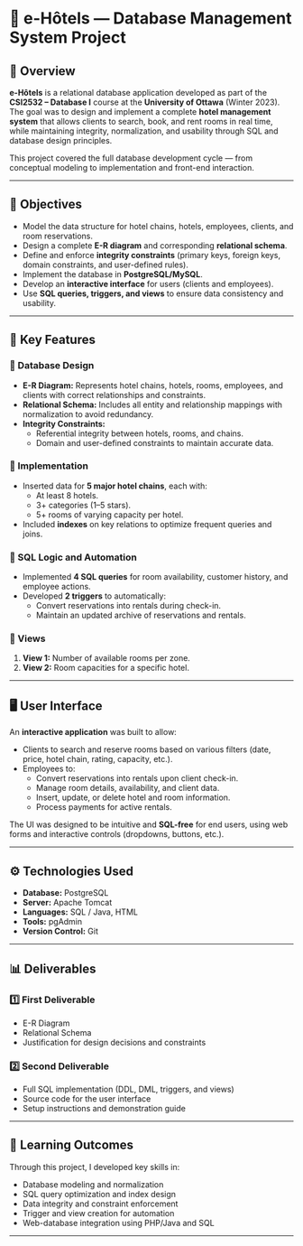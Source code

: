 # 🏨 e-Hôtels — Database Management System Project

## 🧾 Overview
**e-Hôtels** is a relational database application developed as part of the **CSI2532 – Database I** course at the **University of Ottawa** (Winter 2023).  
The goal was to design and implement a complete **hotel management system** that allows clients to search, book, and rent rooms in real time, while maintaining integrity, normalization, and usability through SQL and database design principles.

This project covered the full database development cycle — from conceptual modeling to implementation and front-end interaction.

---

## 🎯 Objectives
- Model the data structure for hotel chains, hotels, employees, clients, and room reservations.  
- Design a complete **E-R diagram** and corresponding **relational schema**.  
- Define and enforce **integrity constraints** (primary keys, foreign keys, domain constraints, and user-defined rules).  
- Implement the database in **PostgreSQL/MySQL**.  
- Develop an **interactive interface** for users (clients and employees).  
- Use **SQL queries, triggers, and views** to ensure data consistency and usability.  

---

## 🧩 Key Features

### 🔹 Database Design
- **E-R Diagram:** Represents hotel chains, hotels, rooms, employees, and clients with correct relationships and constraints.  
- **Relational Schema:** Includes all entity and relationship mappings with normalization to avoid redundancy.  
- **Integrity Constraints:**  
  - Referential integrity between hotels, rooms, and chains.  
  - Domain and user-defined constraints to maintain accurate data.

### 🔹 Implementation
- Inserted data for **5 major hotel chains**, each with:
  - At least 8 hotels.  
  - 3+ categories (1–5 stars).  
  - 5+ rooms of varying capacity per hotel.  
- Included **indexes** on key relations to optimize frequent queries and joins.  

### 🔹 SQL Logic and Automation
- Implemented **4 SQL queries** for room availability, customer history, and employee actions.  
- Developed **2 triggers** to automatically:
  - Convert reservations into rentals during check-in.  
  - Maintain an updated archive of reservations and rentals.  

### 🔹 Views
1. **View 1:** Number of available rooms per zone.  
2. **View 2:** Room capacities for a specific hotel.  

---

## 🖥️ User Interface
An **interactive application** was built to allow:
- Clients to search and reserve rooms based on various filters (date, price, hotel chain, rating, capacity, etc.).  
- Employees to:
  - Convert reservations into rentals upon client check-in.  
  - Manage room details, availability, and client data.  
  - Insert, update, or delete hotel and room information.  
  - Process payments for active rentals.  

The UI was designed to be intuitive and **SQL-free** for end users, using web forms and interactive controls (dropdowns, buttons, etc.).

---

## ⚙️ Technologies Used
- **Database:** PostgreSQL  
- **Server:** Apache Tomcat  
- **Languages:** SQL / Java, HTML  
- **Tools:** pgAdmin  
- **Version Control:** Git  

---

## 📊 Deliverables
### 1️⃣ First Deliverable
- E-R Diagram  
- Relational Schema  
- Justification for design decisions and constraints  

### 2️⃣ Second Deliverable
- Full SQL implementation (DDL, DML, triggers, and views)  
- Source code for the user interface  
- Setup instructions and demonstration guide  

---

## 🧠 Learning Outcomes
Through this project, I developed key skills in:
- Database modeling and normalization  
- SQL query optimization and index design  
- Data integrity and constraint enforcement  
- Trigger and view creation for automation  
- Web-database integration using PHP/Java and SQL  

---



